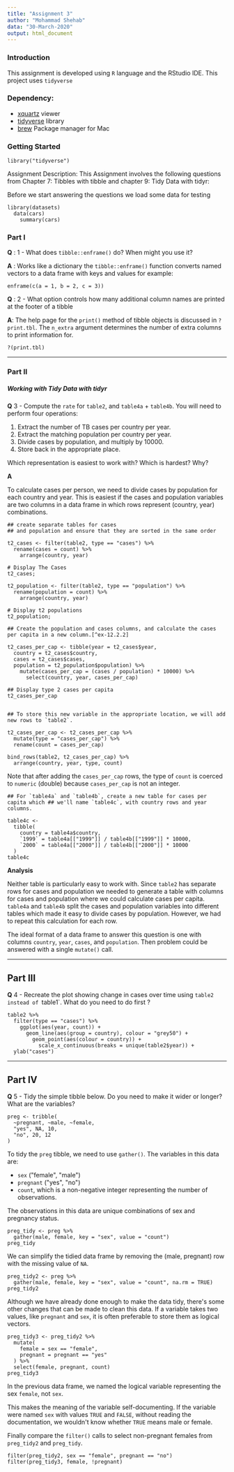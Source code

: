 ```yaml
---
title: "Assignment 3"
author: "Mohammad Shehab"
data: "30-March-2020"
output: html_document
---
```


### Introduction

This assignment is developed using ``R`` language and the RStudio IDE. 
This project uses `tidyverse`

### Dependency:

  - [xquartz](https://formulae.brew.sh/cask/xquartz) viewer
  - [tidyverse](https://www.tidyverse.org/) library
  - [brew](https://brew.sh/) Package manager for Mac

### Getting Started

```{r message=FALSE,cache=FALSE}
library("tidyverse")
```

Assignment Description:  This Assignment involves the following questions from Chapter 7: Tibbles with tibble and chapter 9: Tidy Data with tidyr:


Before we start answering the questions we load some data for testing

```{r}
library(datasets)
  data(cars)
    summary(cars)
```


### Part I
 
<b>Q</b> : 1 - What does `tibble::enframe()` do? When might you use it?
 
<b>A</b> : Works like a dictionary the  `tibble::enframe()` function converts named vectors to a data frame with keys and values for example:

```{r}
enframe(c(a = 1, b = 2, c = 3))
```

<b>Q</b> : 2 - What option controls how many additional column names are printed at the footer of a tibble

<b>A</b>: The help page for the `print()` method of tibble objects is discussed in `?print.tbl`.
The `n_extra` argument determines the number of extra columns to print information for.

```{r}
?(print.tbl)
```

---

### Part II

##### Working with Tidy Data with tidyr

<b>Q</b> 3 - Compute the `rate` for `table2`, and `table4a` + `table4b`. 
You will need to perform four operations:

1.  Extract the number of TB cases per country per year.
1.  Extract the matching population per country per year.
1.  Divide cases by population, and multiply by 10000.
1.  Store back in the appropriate place.

Which representation is easiest to work with? 
Which is hardest? 
Why?

<b>A</b>

To calculate cases per person, we need to divide cases by population for each country and year.
This is easiest if the cases and population variables are two columns in a data frame in which rows represent (country, year) combinations.


```{r}
## create separate tables for cases 
## and population and ensure that they are sorted in the same order

t2_cases <- filter(table2, type == "cases") %>%
  rename(cases = count) %>%
    arrange(country, year)

# Display The Cases
t2_cases;

t2_population <- filter(table2, type == "population") %>%
  rename(population = count) %>%
    arrange(country, year)

# Display t2 populations    
t2_population;
```
```{r}
## Create the population and cases columns, and calculate the cases per capita in a new column.[^ex-12.2.2]

t2_cases_per_cap <- tibble(year = t2_cases$year,
  country = t2_cases$country,
  cases = t2_cases$cases,
  population = t2_population$population) %>%
    mutate(cases_per_cap = (cases / population) * 10000) %>%
      select(country, year, cases_per_cap)

## Display type 2 cases per capita
t2_cases_per_cap
```

```{r}

## To store this new variable in the appropriate location, we will add new rows to `table2`.

t2_cases_per_cap <- t2_cases_per_cap %>%
  mutate(type = "cases_per_cap") %>%
  rename(count = cases_per_cap)
```

```{r}
bind_rows(table2, t2_cases_per_cap) %>%
  arrange(country, year, type, count)
```

Note that after adding the `cases_per_cap` rows, the type of `count` is coerced to `numeric` (double) because `cases_per_cap` is not an integer.

```{r}
## For `table4a` and `table4b`, create a new table for cases per capita which ## we'll name `table4c`, with country rows and year columns.

table4c <-
  tibble(
    country = table4a$country,
    `1999` = table4a[["1999"]] / table4b[["1999"]] * 10000,
    `2000` = table4a[["2000"]] / table4b[["2000"]] * 10000
  )
table4c
```

<b>Analysis</b>

Neither table is particularly easy to work with.
Since `table2` has separate rows for cases and population we needed to generate a table with columns for cases and population where we could
calculate cases per capita.
`table4a` and `table4b` split the cases and population variables into different tables which
made it easy to divide cases by population.
However, we had to repeat this calculation for each row.

The ideal format of a data frame to answer this question is one with columns `country`, `year`, `cases`, and `population`.
Then problem could be answered with a single `mutate()` call.

---

## Part III
<b>Q</b> 4 - Recreate the plot showing change in cases over time using `table2 instead of `table1`. What do you need to do first ?

```{r}
table2 %>%
  filter(type == "cases") %>%
    ggplot(aes(year, count)) +
      geom_line(aes(group = country), colour = "grey50") +
        geom_point(aes(colour = country)) +
          scale_x_continuous(breaks = unique(table2$year)) +
  ylab("cases")
```

--- 
## Part IV

<b>Q</b> 5 - Tidy the simple tibble below. Do you need to make it wider or longer?  What are the variables?

```{r}
preg <- tribble(
  ~pregnant, ~male, ~female,
  "yes", NA, 10,
  "no", 20, 12
)
```

To tidy the `preg` tibble, we need to use `gather()`. 
The variables in this data are:

*   `sex` ("female", "male")
*   `pregnant` ("yes", "no")
*   `count`, which is a non-negative integer representing the number of observations.

The observations in this data are unique combinations of sex and pregnancy status.

```{r}
preg_tidy <- preg %>%
  gather(male, female, key = "sex", value = "count")
preg_tidy
```

We can simplify the tidied data frame by removing the (male, pregnant) row with the missing value of `NA`.

```{r}
preg_tidy2 <- preg %>%
  gather(male, female, key = "sex", value = "count", na.rm = TRUE)
preg_tidy2
```

Although we have already done enough to make the data tidy, there's some other changes that can be made to clean this data.
If a variable takes two values, like `pregnant` and `sex`, it is often preferable to store them as logical vectors.

```{r}
preg_tidy3 <- preg_tidy2 %>%
  mutate(
    female = sex == "female",
    pregnant = pregnant == "yes"
  ) %>%
  select(female, pregnant, count)
preg_tidy3
```

In the previous data frame, we named the logical variable representing the sex `female`, not `sex`.

This makes the meaning of the variable self-documenting.
If the variable were named `sex` with values `TRUE` and `FALSE`, without reading the documentation, we wouldn't know whether `TRUE` means male or female.

Finally compare the `filter()` calls to select non-pregnant females from `preg_tidy2` and `preg_tidy`.

```{r}
filter(preg_tidy2, sex == "female", pregnant == "no")
filter(preg_tidy3, female, !pregnant)
```

